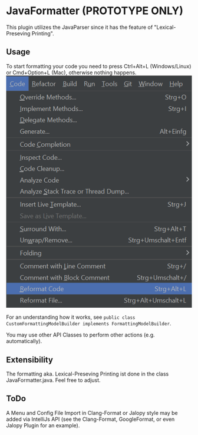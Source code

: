 # JavaFormatter (PROTOTYPE ONLY)

This plugin utilizes the JavaParser since it has the feature of "Lexical-Preseving Printing".

## Usage
To start formatting your code you need to press Ctrl+Alt+L (Windows/Linux) or Cmd+Option+L (Mac), otherwise nothing happens. 
![img.png](img.png)

For an understanding how it works, see `public class CustomFormattingModelBuilder implements FormattingModelBuilder`.

You may use other API Classes to perform other actions (e.g. automatically).

## Extensibility

The formatting aka. Lexical-Preseving Printing ist done in the class JavaFormatter.java. Feel free to adjust.

## ToDo
A Menu and Config File Import in Clang-Format or Jalopy style may be added via IntelliJs API (see the Clang-Format, GoogleFormat, or even Jalopy Plugin for an example).